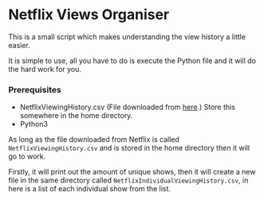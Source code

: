 # Netflix Views Organiser

This is a small script which makes understanding the view history a little easier.

It is simple to use, all you have to do is execute the Python file and it will
do the hard work for you.

### Prerequisites

- NetflixViewingHistory.csv (File downloaded from [here](https://www.netflix.com/viewingactivity).)
  Store this somewhere in the home directory.
- Python3

As long as the file downloaded from Netflix is called `NetflixViewingHistory.csv`
and is stored in the home directory then it will go to work.

Firstly, it will print out the amount of unique shows, then it will create a new
file in the same directory called `NetflixIndividualViewingHistory.csv`, in here
is a list of each individual show from the list.
